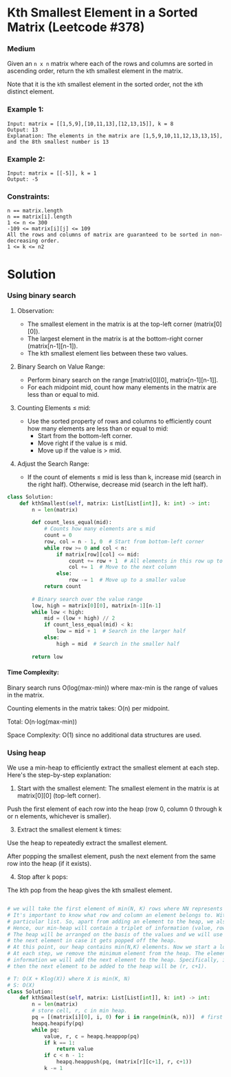 Kth Smallest Element in a Sorted Matrix (Leetcode #378)
===============================
### Medium
Given an `n x n` matrix where each of the rows and columns are sorted in ascending order, return the `k`th smallest element in the matrix.

Note that it is the `k`th smallest element in the sorted order, not the `k`th distinct element.

 

### Example 1:
```
Input: matrix = [[1,5,9],[10,11,13],[12,13,15]], k = 8
Output: 13
Explanation: The elements in the matrix are [1,5,9,10,11,12,13,13,15], and the 8th smallest number is 13
```

### Example 2:
```
Input: matrix = [[-5]], k = 1
Output: -5
 ```

### Constraints:
```
n == matrix.length
n == matrix[i].length
1 <= n <= 300
-109 <= matrix[i][j] <= 109
All the rows and columns of matrix are guaranteed to be sorted in non-decreasing order.
1 <= k <= n2
```

Solution
========
### Using binary search
1. Observation:

   * The smallest element in the matrix is at the top-left corner (matrix[0][0]).
   * The largest element in the matrix is at the bottom-right corner (matrix[n-1][n-1]).
   * The kth smallest element lies between these two values.

2. Binary Search on Value Range:

   * Perform binary search on the range [matrix[0][0], matrix[n-1][n-1]].
   * For each midpoint mid, count how many elements in the matrix are less than or equal to mid.
   
3. Counting Elements ≤ mid:

   * Use the sorted property of rows and columns to efficiently count how many elements are less than or equal to mid:
       * Start from the bottom-left corner.
       * Move right if the value is ≤ mid.
       * Move up if the value is > mid.
4. Adjust the Search Range:

    * If the count of elements ≤ mid is less than k, increase mid (search in the right half).
 Otherwise, decrease mid (search in the left half).

```python
class Solution:
    def kthSmallest(self, matrix: List[List[int]], k: int) -> int:
        n = len(matrix)
        
        def count_less_equal(mid):
            # Counts how many elements are ≤ mid
            count = 0
            row, col = n - 1, 0  # Start from bottom-left corner
            while row >= 0 and col < n:
                if matrix[row][col] <= mid:
                    count += row + 1  # All elements in this row up to `row` are ≤ mid
                    col += 1  # Move to the next column
                else:
                    row -= 1  # Move up to a smaller value
            return count
        
        # Binary search over the value range
        low, high = matrix[0][0], matrix[n-1][n-1]
        while low < high:
            mid = (low + high) // 2
            if count_less_equal(mid) < k:
                low = mid + 1  # Search in the larger half
            else:
                high = mid  # Search in the smaller half
        
        return low
```
#### Time Complexity:

Binary search runs O(log(max-min)) where max-min is the range of values in the matrix.

Counting elements in the matrix takes: O(n) per midpoint.

Total:  O(n⋅log(max-min))

Space Complexity: O(1) since no additional data structures are used.

### Using heap
We use a min-heap to efficiently extract the smallest element at each step. Here's the step-by-step explanation:

1. Start with the smallest element:
 The smallest element in the matrix is at matrix[0][0] (top-left corner).

 Push the first element of each row into the heap (row 0, column 0 through k or n elements, whichever is smaller).
 
3. Extract the smallest element k times:
   
 Use the heap to repeatedly extract the smallest element.

 After popping the smallest element, push the next element from the same row into the heap (if it exists).
 
4. Stop after k pops:

The kth pop from the heap gives the kth smallest element.
```python

# we will take the first element of min(N, K) rows where NN represents the number of rows, and add each of these elements to the heap.
# It's important to know what row and column an element belongs to. Without knowing that, we won't be able to move forward in that
# particular list. So, apart from adding an element to the heap, we also need to add its row and column number.
# Hence, our min-heap will contain a triplet of information (value, row, column).
# The heap will be arranged on the basis of the values and we will use the row and column number to add a replacement for
# the next element in case it gets popped off the heap.
# At this point, our heap contains min(N,K) elements. Now we start a loop that goes until we iterate over K elements.
# At each step, we remove the minimum element from the heap. The element will tell us which row should be further consumed. Using the row and column
# information we will add the next element to the heap. Specifically, if the current minimum element was from row r and had a column position c,
# then the next element to be added to the heap will be (r, c+1).

# T: O(X + Klog(X)) where X is min(K, N)
# S: O(X)
class Solution:
    def kthSmallest(self, matrix: List[List[int]], k: int) -> int:
        n = len(matrix)
        # store cell, r, c in min heap.
        pq = [(matrix[i][0], i, 0) for i in range(min(k, n))]  # first element of each row (up to min(k, n))
        heapq.heapify(pq)
        while pq:
            value, r, c = heapq.heappop(pq)
            if k == 1:
                return value
            if c < n - 1:
                heapq.heappush(pq, (matrix[r][c+1], r, c+1))
            k -= 1
        
```

